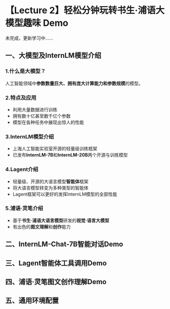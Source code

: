 # 【Lecture 2】轻松分钟玩转书生·浦语大模型趣味 Demo

未完成，更新学习中……

## 一、大模型及InternLM模型介绍
### 1.什么是大模型？

人工智能领域中**参数数量巨大、拥有庞大计算能力和参数规模**的模型。

### 2.特点及应用

* 利用大量数据进行训练
* 拥有数十亿甚至数千亿个参数
* 模型在各种任务中展现出惊人的性能

### 3.InternLM模型介绍
* 上海人工智能实验室开源的轻量级训练框架
* 已发布**InternLM-7B**和**InternLM-20B**两个开源与训练模型

### 4.Lagent介绍
* 轻量级、开源的大语言模型**智能体**框架
* 将大语言模型转变为多种类型的智能体
* Lagent框架可以更好的发挥InternLM模型的全部性能

### 5.浦语·灵笔介绍
* 基于**书生·浦语大语言模型**研发的**视觉·语言大模型**
* 有出色的**图文理解**和**创作**能力

## 二、InternLM-Chat-7B智能对话Demo
## 三、Lagent智能体工具调用Demo
## 四、浦语·灵笔图文创作理解Demo
## 五、通用环境配置
